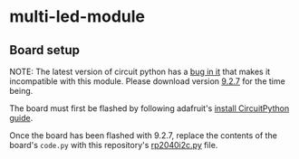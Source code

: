 # multi-led-module

## Board setup
NOTE: The latest version of circuit python has a [bug in it](https://github.com/adafruit/circuitpython/issues/10362) that makes it incompatible with this module. Please download version [9.2.7](https://adafruit-circuit-python.s3.amazonaws.com/bin/adafruit_feather_rp2040_scorpio/en_US/adafruit-circuitpython-adafruit_feather_rp2040_scorpio-en_US-9.2.7.uf2) for the time being.

The board must first be flashed by following adafruit's [install CircuitPython guide](https://learn.adafruit.com/introducing-feather-rp2040-scorpio/install-circuitpython).

Once the board has been flashed with 9.2.7, replace the contents of the board's `code.py` with this repository's [rp2040i2c.py](https://github.com/vijayvuyyuru/multi-led-module/blob/main/2040_scripts/rp2040i2c.py) file.


